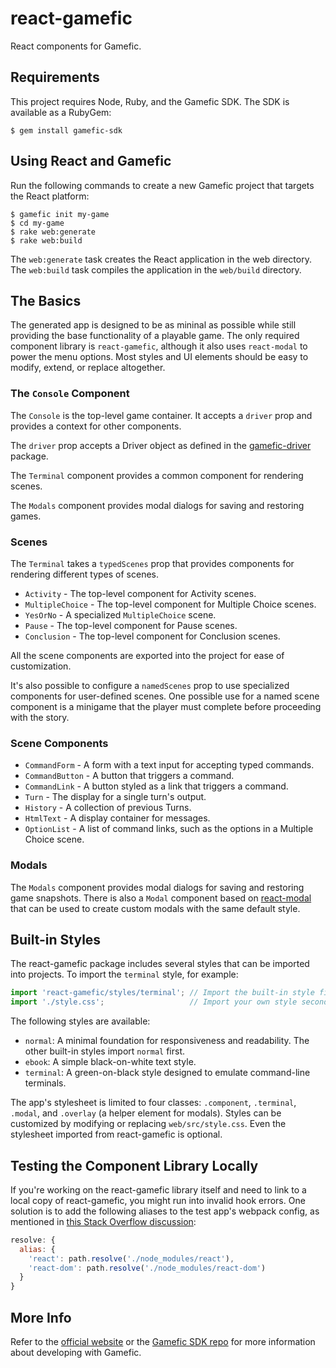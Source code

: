 # react-gamefic

React components for Gamefic.

## Requirements

This project requires Node, Ruby, and the Gamefic SDK. The SDK is available as a RubyGem:

    $ gem install gamefic-sdk

## Using React and Gamefic

Run the following commands to create a new Gamefic project that targets the React platform:

    $ gamefic init my-game
    $ cd my-game
    $ rake web:generate
    $ rake web:build

The `web:generate` task creates the React application in the web directory. The `web:build` task compiles the application in the `web/build` directory.

## The Basics

The generated app is designed to be as mininal as possible while still providing the base functionality of a playable game. The only required
component library is `react-gamefic`, although it also uses `react-modal` to power the menu options. Most styles and UI elements should be
easy to modify, extend, or replace altogether.

### The `Console` Component

The `Console` is the top-level game container. It accepts a `driver` prop and provides a context for other components.

The `driver` prop accepts a Driver object as defined in the [gamefic-driver](https://github.com/castwide/gamefic-driver) package.

The `Terminal` component provides a common component for rendering scenes.

The `Modals` component provides modal dialogs for saving and restoring games.

### Scenes

The `Terminal` takes a `typedScenes` prop that provides components for rendering different types of scenes.

* `Activity` - The top-level component for Activity scenes.
* `MultipleChoice` - The top-level component for Multiple Choice scenes.
* `YesOrNo` - A specialized `MultipleChoice` scene.
* `Pause` - The top-level component for Pause scenes.
* `Conclusion` - The top-level component for Conclusion scenes.

All the scene components are exported into the project for ease of customization.

It's also possible to configure a `namedScenes` prop to use specialized components for user-defined scenes. One possible use
for a named scene component is a minigame that the player must complete before proceeding with the story.

### Scene Components

* `CommandForm` - A form with a text input for accepting typed commands.
* `CommandButton` - A button that triggers a command.
* `CommandLink` - A button styled as a link that triggers a command.
* `Turn` - The display for a single turn's output.
* `History` - A collection of previous Turns.
* `HtmlText` - A display container for messages.
* `OptionList` - A list of command links, such as the options in a Multiple Choice scene.

### Modals

The `Modals` component provides modal dialogs for saving and restoring game snapshots. There is also a `Modal` component based
on [react-modal](http://reactcommunity.org/react-modal/) that can be used to create custom modals with the same default style.

## Built-in Styles

The react-gamefic package includes several styles that can be imported into projects. To import the `terminal` style, for example:

```javascript
import 'react-gamefic/styles/terminal'; // Import the built-in style first
import './style.css';                   // Import your own style second to add your customizations
```

The following styles are available:

* `normal`: A minimal foundation for responsiveness and readability. The other built-in styles import `normal` first.
* `ebook`: A simple black-on-white text style.
* `terminal`: A green-on-black style designed to emulate command-line terminals.

The app's stylesheet is limited to four classes: `.component`, `.terminal`, `.modal`, and `.overlay` (a helper element for modals). Styles can
be customized by modifying or replacing `web/src/style.css`. Even the stylesheet imported from react-gamefic is optional.

## Testing the Component Library Locally

If you're working on the react-gamefic library itself and need to link to a local copy of react-gamefic, you might run into
invalid hook errors. One solution is to add the following aliases to the test app's webpack config, as mentioned in
[this Stack Overflow discussion](https://stackoverflow.com/questions/66488492/solve-having-more-than-one-copy-of-react-in-the-same-app/66497721):

```javascript
resolve: {
  alias: {
    'react': path.resolve('./node_modules/react'),
    'react-dom': path.resolve('./node_modules/react-dom')
  }
}
```

## More Info

Refer to the [official website](https://gamefic.com) or the [Gamefic SDK repo](https://gamefic.com/castwide/gamefic-sdk) for more information
about developing with Gamefic.
